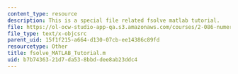 ```yaml
---
content_type: resource
description: This is a special file related fsolve matlab tutorial.
file: https://ol-ocw-studio-app-qa.s3.amazonaws.com/courses/2-086-numerical-computation-for-mechanical-engineers-spring-2013/b7b7436321d7da538bbddee8ab23ddc4_fsolve_MATLAB_Tutorial.m
file_type: text/x-objcsrc
parent_uid: 15f1f215-a664-d130-07cb-ee14386c89fd
resourcetype: Other
title: fsolve_MATLAB_Tutorial.m
uid: b7b74363-21d7-da53-8bbd-dee8ab23ddc4
---
```

